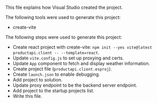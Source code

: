 This file explains how Visual Studio created the project.

The following tools were used to generate this project:
- create-vite

The following steps were used to generate this project:
- Create react project with create-vite: `npm init --yes vite@latest productapi.client -- --template=react`.
- Update `vite.config.js` to set up proxying and certs.
- Update `App` component to fetch and display weather information.
- Create project file (`productapi.client.esproj`).
- Create `launch.json` to enable debugging.
- Add project to solution.
- Update proxy endpoint to be the backend server endpoint.
- Add project to the startup projects list.
- Write this file.
